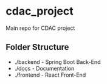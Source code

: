 # cdac_project
Main repo for CDAC project

## Folder Structure
- ./backend - Spring Boot Back-End
- ./docs  - Documentation
- ./frontend - React Front-End

